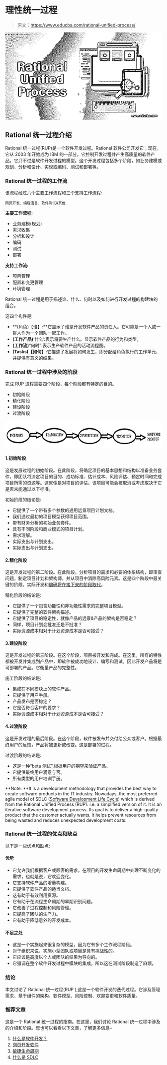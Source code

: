 # 理性统一过程

> 原文：<https://www.educba.com/rational-unified-process/>

![Rational-Unified-Process](img/b9090f85c815ff2faf94b5b6dd3ccd92.png)



## Rational 统一过程介绍

Rational 统一过程(RUP)是一个软件开发过程。Rational 软件公司开发它；现在，它从 2003 年开始成为 IBM 的一部分。它控制开发过程并产生高质量的软件产品。它只不过是软件开发过程的模型。这个开发过程包括多个阶段，如业务建模或规划、分析和设计、实现或编码、测试和部署等。

### Rational 统一过程的工作流

该流程经过六个主要工作流程和三个支持工作流程:

<small>网页开发、编程语言、软件测试&其他</small>

**主要工作流程:**

*   业务建模(规划)
*   需求收集
*   分析和设计
*   编码
*   测试
*   部署

**支持工作流:**

*   项目管理
*   配置和变更管理
*   环境管理

Rational 统一过程是用于描述谁、什么、何时以及如何进行开发过程的构建块的组合。

这四个构件是:

*   **(角色)【谁】:**它显示了谁是开发软件产品的责任人。它可能是一个人或一群人作为一个团队一起工作。
*   **(工作产品)**‘什么’:表示将要生产什么。显示软件产品的行为和类型。
*   **(工作流)**“何时”:表示生产软件产品的活动流程图。
*   **(Tasks)【如何】**:它描述了发展将如何发生，即分配给角色执行的工作单元，并提供有意义的结果。

### Rational 统一过程中涉及的阶段

完成 RUP 进程需要四个阶段，每个阶段都有特定的目的。

*   初始阶段
*   精化阶段
*   建设阶段
*   过渡阶段

![rational unified process 1](img/50fd917025a41bdba9456b2fac5f33a2.png)



#### 1.初始阶段

这是发展过程的初始阶段。在此阶段，将确定项目的基本思想和结构以准备业务套件，即团队将决定项目的目的、成功标准、估计成本、风险评估、预定时间和完成项目所需的资源等。这就像是对项目的评估。该项目可能会被取消或考虑取决于它是否未能通过以下标准。

初始阶段的结论是:

*   它提供了一个带有多个参数的通用远景项目计划文档。
*   我们通过最初的项目模型获得项目范围。
*   带有财务分析的初始业务套件。
*   具有不同阶段和商业模式的项目计划。
*   需求理解。
*   实际支出与计划支出。
*   实际支出与计划支出。

#### 2.精化阶段

这是开发过程的第二阶段。在此阶段，分析项目的需求和必要的体系结构，即审查问题，制定项目计划和架构师，并从项目中消除高风险元素。这是四个阶段中最关键的阶段。实际开发和[编码将在接下来的阶段取代](https://www.educba.com/what-is-coding/)。

精化阶段的结论是:

*   它提供了一个包含功能性和非功能性需求的完整项目模型。
*   它提供了完整的软件架构描述。
*   它提供了项目的稳定性，就像产品的远景&产品的架构是否稳定？
*   同样，项目计划会批准还是不批准？
*   实际资源成本相对于计划资源成本是否可接受？

#### 3.建设阶段

这是开发过程的第三阶段。在这个阶段，项目被开发和完成。在这里，所有的特性都被开发并集成到产品中，即软件被成功地设计、编写和测试。因此开发产品将是可部署的产品。它衡量产品的完整性。

施工阶段的结论是:

*   集成在不同模块上的软件产品。
*   它提供了用户手册。
*   产品发布是否稳定？
*   它是否符合客户的要求？
*   实际资源成本相对于计划资源成本是否可接受？

#### 4.过渡阶段

这是开发过程的最后阶段。在这个阶段，软件被发布并交付给公众或客户。根据最终用户的反馈，产品将被更新或改变。这是部署的过程。

过渡阶段的结论是:

*   这是一种“beta 测试”,根据用户的期望来验证产品。
*   它提供最终用户满意与否。
*   所有类型的用户培训手册。

**Note: **It is a development methodology that provides the best way to create software products in the IT industry. Nowadays, the most preferred agile model of SDLC ([Software Development Life Cycle](https://www.educba.com/what-is-sdlc/)) which is derived from the Rational Unified Process (RUP). i.e. a simplified version of it. It is an iterative software development process. Its goal is to deliver a high-quality product that the customer actually wants. It helps prevent resources from being wasted and reduces unexpected development costs.

### Rational 统一过程的优点和缺点

以下是一些优点和缺点:

#### 优势

*   它允许我们根据客户或顾客的需求，在项目的开发生命周期中处理不断变化的需求，也就是说，它欢迎变化。
*   它支持软件产品的增量构建。
*   它提供了软件产品的适当文档。
*   这有助于有效利用资源。
*   它有助于在流程生命周期的早期识别问题。
*   它改善了过程控制和风险管理。
*   它提高了团队的生产力。
*   它有助于降低意外的开发成本。

#### 不足之处

*   这是一个实施起来很复杂的模型，因为它有多个工作流程阶段。
*   对于组织来说，实施小型团队或项目是具有挑战性的。
*   它应该是高度以个人或团队的结果为导向的。
*   它强调在整个软件开发过程中模块的集成，所以这在测试阶段制造了麻烦。

### 结论

本文讨论了 Rational 统一过程(RUP ),这是一个软件开发的迭代过程。它涉及管理需求、基于组件的架构、软件模型、风险控制、欢迎变更和软件质量。

### 推荐文章

这是一个 Rational 统一过程的指南。在这里，我们讨论 Rational 统一过程中涉及的介绍和阶段。您也可以看看以下文章，了解更多信息–

1.  [什么是软件开发？](https://www.educba.com/what-is-software-development/)
2.  [网页开发软件](https://www.educba.com/web-development-software/)
3.  [敏捷生命周期](https://www.educba.com/agile-lifecycle/)
4.  [什么是 SDLC](https://www.educba.com/what-is-sdlc/)





